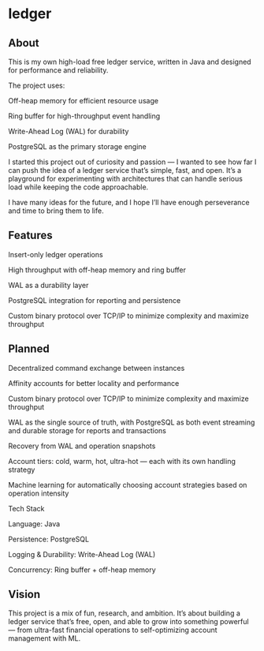 # ledger

## About

This is my own high-load free ledger service, written in Java and designed for performance and reliability.

The project uses:

Off-heap memory for efficient resource usage

Ring buffer for high-throughput event handling

Write-Ahead Log (WAL) for durability

PostgreSQL as the primary storage engine

I started this project out of curiosity and passion — I wanted to see how far I can push the idea of a ledger service that’s simple, fast, and open. It’s a playground for experimenting with architectures that can handle serious load while keeping the code approachable.

I have many ideas for the future, and I hope I’ll have enough perseverance and time to bring them to life.

## Features

Insert-only ledger operations

High throughput with off-heap memory and ring buffer

WAL as a durability layer

PostgreSQL integration for reporting and persistence

Custom binary protocol over TCP/IP to minimize complexity and maximize throughput

## Planned

Decentralized command exchange between instances

Affinity accounts for better locality and performance

Custom binary protocol over TCP/IP to minimize complexity and maximize throughput

WAL as the single source of truth, with PostgreSQL as both event streaming and durable storage for reports and transactions

Recovery from WAL and operation snapshots

Account tiers: cold, warm, hot, ultra-hot — each with its own handling strategy

Machine learning for automatically choosing account strategies based on operation intensity

Tech Stack

Language: Java

Persistence: PostgreSQL

Logging & Durability: Write-Ahead Log (WAL)

Concurrency: Ring buffer + off-heap memory

## Vision

This project is a mix of fun, research, and ambition. It’s about building a ledger service that’s free, open, and able to grow into something powerful — from ultra-fast financial operations to self-optimizing account management with ML.
